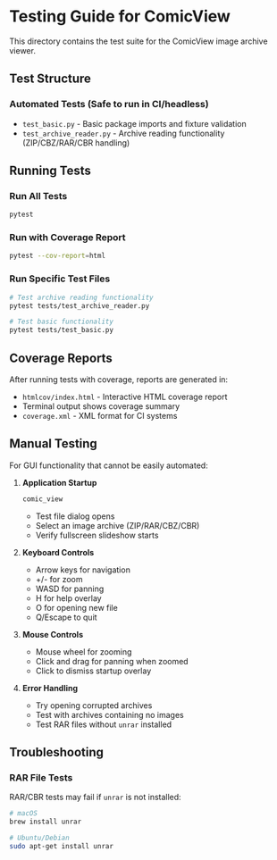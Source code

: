 # Testing Guide for ComicView

This directory contains the test suite for the ComicView image archive viewer.

## Test Structure

### Automated Tests (Safe to run in CI/headless)
- `test_basic.py` - Basic package imports and fixture validation
- `test_archive_reader.py` - Archive reading functionality (ZIP/CBZ/RAR/CBR handling)

## Running Tests

### Run All Tests
```bash
pytest
```

### Run with Coverage Report
```bash
pytest --cov-report=html
```

### Run Specific Test Files
```bash
# Test archive reading functionality
pytest tests/test_archive_reader.py

# Test basic functionality
pytest tests/test_basic.py
```

## Coverage Reports

After running tests with coverage, reports are generated in:
- `htmlcov/index.html` - Interactive HTML coverage report
- Terminal output shows coverage summary
- `coverage.xml` - XML format for CI systems

## Manual Testing

For GUI functionality that cannot be easily automated:

1. **Application Startup**
   ```bash
   comic_view
   ```
   - Test file dialog opens
   - Select an image archive (ZIP/RAR/CBZ/CBR)
   - Verify fullscreen slideshow starts

2. **Keyboard Controls**
   - Arrow keys for navigation
   - +/- for zoom
   - WASD for panning
   - H for help overlay
   - O for opening new file
   - Q/Escape to quit

3. **Mouse Controls**
   - Mouse wheel for zooming
   - Click and drag for panning when zoomed
   - Click to dismiss startup overlay

4. **Error Handling**
   - Try opening corrupted archives
   - Test with archives containing no images
   - Test RAR files without `unrar` installed

## Troubleshooting

### RAR File Tests
RAR/CBR tests may fail if `unrar` is not installed:
```bash
# macOS
brew install unrar

# Ubuntu/Debian
sudo apt-get install unrar

```
